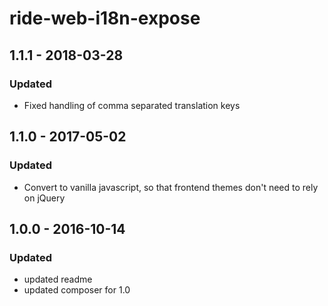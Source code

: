 # ride-web-i18n-expose

## 1.1.1 - 2018-03-28
### Updated
- Fixed handling of comma separated translation keys

## 1.1.0 - 2017-05-02
### Updated
- Convert to vanilla javascript, so that frontend themes don't need to rely on jQuery

## 1.0.0 - 2016-10-14
### Updated
- updated readme
- updated composer for 1.0
